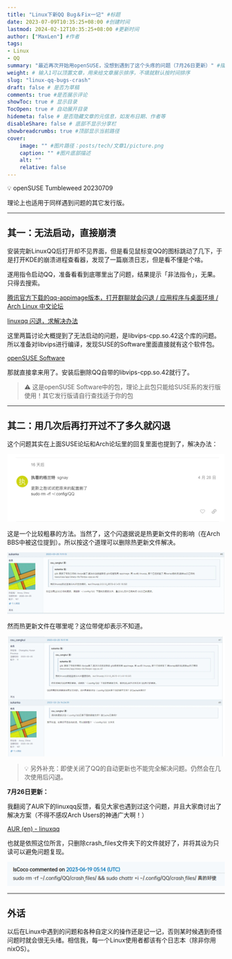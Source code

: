 ```yaml
---
title: "Linux下新QQ Bug＆Fix一记" #标题
date: 2023-07-09T10:35:25+08:00 #创建时间
lastmod: 2024-02-12T10:35:25+08:00 #更新时间
author: ["MaxLen"] #作者
tags: 
- Linux
- QQ
summary: "最近再次开始用openSUSE，没想到遇到了这个头疼的问题（7月26日更新）" #描述
weight: # 输入1可以顶置文章，用来给文章展示排序，不填就默认按时间排序
slug: "linux-qq-bugs-crash"
draft: false # 是否为草稿
comments: true #是否展示评论
showToc: true # 显示目录
TocOpen: true # 自动展开目录
hidemeta: false # 是否隐藏文章的元信息，如发布日期、作者等
disableShare: false # 底部不显示分享栏
showbreadcrumbs: true #顶部显示当前路径
cover:
    image: "" #图片路径：posts/tech/文章1/picture.png
    caption: "" #图片底部描述
    alt: ""
    relative: false
---
```


<aside>
💡 openSUSE Tumbleweed 20230709

</aside>

理论上也适用于同样遇到问题的其它发行版。

---

## 其一：无法启动，直接崩溃

安装完新LinuxQQ后打开却不见界面，但是看见鼠标变QQ的图标跳动了几下，于是打开KDE的崩溃进程查看器，发现了一篇崩溃日志，但是看不懂是个啥。

遂用指令启动QQ，准备看看到底哪里出了问题，结果提示「非法指令」，无果。只得去搜索。

[腾讯官方下载的qq-appimage版本，打开群聊就会闪退 / 应用程序与桌面环境 / Arch Linux 中文论坛](https://bbs.archlinuxcn.org/viewtopic.php?id=13322)

[linuxqq 闪退，求解决办法](https://forum.suse.org.cn/t/topic/15820/5)

这里两篇讨论大概提到了无法启动的问题，是libvips-cpp.so.42这个库的问题。所以准备对libvips进行编译，发现SUSE的Software里面直接就有这个软件包。

[openSUSE Software](https://software.opensuse.org/package/libvips42)

那就直接拿来用了。安装后删除QQ自带的libvips-cpp.so.42就行了。

> ⚠️ 这是openSUSE Software中的包，理论上此包只能给SUSE系的发行版使用！其它发行版请自行查找适于你的包

---

## 其二：用几次后再打开过不了多久就闪退

这个问题其实在上面SUSE论坛和Arch论坛里的回复里面也提到了，解决办法：

![image](https://github.com/maxlen727/picx-images-hosting/raw/master/image.5pd6psmfc0g0.webp)

这是一个比较粗暴的方法。当然了，这个闪退据说是热更新文件的影响（在Arch BBS中被这位提到）。所以按这个道理可以删除热更新文件解决。

![image](https://github.com/maxlen727/picx-images-hosting/raw/master/image.135q4uj3zo74.webp)

然而热更新文件在哪里呢？这位带佬却表示不知道。

![image](https://github.com/maxlen727/picx-images-hosting/raw/master/image.6wssm9igupc0.webp)

> 💡 另外补充：即使关闭了QQ的自动更新也不能完全解决问题。仍然会在几次使用后闪退。

**7月26日更新：**

我翻阅了AUR下的linuxqq反馈，看见大家也遇到过这个问题，并且大家商讨出了解决方案（不得不感叹Arch Users的神通广大啊！）

[AUR (en) - linuxqq](https://aur.archlinux.org/packages/linuxqq)

也就是依照这位所言，只删除crash_files文件夹下的文件就好了，并将其设为只读可以避免问题复现。

![image](https://github.com/maxlen727/picx-images-hosting/raw/master/image.26648zyyk140.webp)

---

## 外话

以后在Linux中遇到的问题和各种自定义的操作还是记一记，否则某时候遇到奇怪问题时就会很无头绪。相信我，每一个Linux使用者都该有个日志本（除非你用nixOS）。
